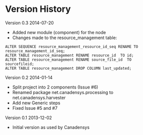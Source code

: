 Version History
===============
Version 0.3 2014-07-20
* Added new module (component) for the node
* Changes made to the resource_management table:
```
ALTER SEQUENCE resource_management_resource_id_seq RENAME TO resource_management_id_seq;
ALTER TABLE resource_management RENAME resource_id  TO id;
ALTER TABLE resource_management RENAME source_file_id  TO sourcefileid;
ALTER TABLE resource_management DROP COLUMN last_updated;
```

Version 0.2 2014-01-14
* Split project into 2 components (Issue #6)
* Renamed package net.canadensys.processing to net.canadensys.harvester
* Add new Generic steps
* Fixed Issue #5 and #7

Version 0.1 2013-12-02
* Initial version as used by Canadensys
